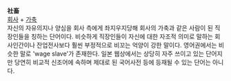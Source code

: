 **社畜**  
[회사](%ED%9A%8C%EC%82%AC.md) \+ [가축](%EA%B0%80%EC%B6%95.md)  
자신의 자유의지나 양심을 회사 측에게 좌지우지당해 회사의 가축과 같은 사람이 된 직장인들을 칭하는 단어이다. 비슷하게 직장인들이 자신에 대한
자조적 의미로 말하는 회사인간이나 잔업전사보다 훨씬 부정적으로 비꼬는 억양이 강한 말이다. 영어권에서는 비슷한 말로 'wage slave'가
존재한다. 일본 웹상에서는 상당히 자주 쓰이고 있는 단어지만 당연히 비교적 신조어에 속하며 제대로 된 국어사전 등에 등재될 수 있는 단어는
아니다.

